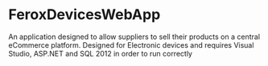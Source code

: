 # FeroxDevicesWebApp
An application designed to allow suppliers to sell their products on a central eCommerce platform. 
Designed for Electronic devices and requires Visual Studio, ASP.NET and SQL 2012 in order to run correctly
